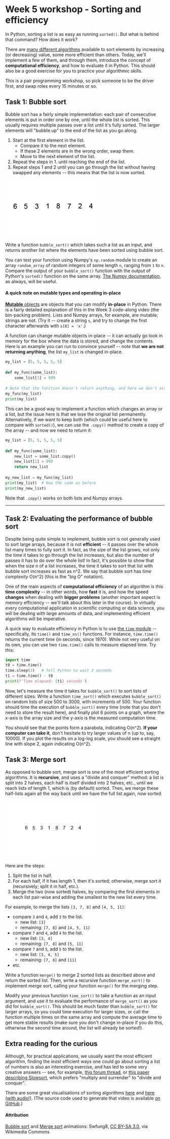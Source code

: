 # Week 5 workshop - Sorting and efficiency

In Python, sorting a list is as easy as running `sorted()`. But what is behind that command? How does it work?

There are [many different algorithms](https://en.wikipedia.org/wiki/Sorting_algorithm) available to sort elements by increasing (or decreasing) value, some more efficient than others. Today, we'll implement a few of them, and through them, introduce the concept of **computational efficiency**, and how to evaluate it in Python. This should also be a good exercise for you to practice your algorithmic skills.

This is a pair programming workshop, so pick someone to be the driver first, and swap roles every 15 minutes or so.

## Task 1: Bubble sort

Bubble sort has a fairly simple implementation: each pair of consecutive elements is put in order one by one, until the whole list is sorted. This usually requires multiple passes over a list until it's fully sorted. The larger elements will "bubble up" to the end of the list as you go along.

1. Start at the first element in the list.
    - Compare it to the next element.
    - If these 2 elements are in the wrong order, swap them.
    - Move to the next element of the list.
2. Repeat the steps in 1. until reaching the end of the list.
3. Repeat steps 1 and 2 until you can go through the list without having swapped any elements -- this means that the list is now sorted.

![Bubble sort](graphics/Bubble-sort-example-300px.gif)

Write a function `bubble_sort()` which takes such a list as an input, and returns another list where the elements have been sorted using bubble sort.

You can test your function using Numpy's `np.random` module to create an array `random_array` of random integers of some length `n`, ranging from `1` to `n`. Compare the output of your `bubble_sort()` function with the output of Python's `sorted()` function on the same array. [The Numpy documentation](https://numpy.org/doc/stable/reference/routines.logic.html), as always, will be useful.

#### A quick note on mutable types and operating in-place

[**Mutable** objects](https://docs.python.org/3/library/stdtypes.html#mutable-sequence-types) are objects that you can modify **in-place** in Python. There is a fairly detailed explanation of this in the Week 3 code-along video (the bin-packing problem). Lists and Numpy arrays, for example, are mutable; strings are not. (Try it -- create a string `s`, and try to change the first character afterwards with `s[0] = 'x'`.)

A function can change mutable objects in-place -- it can actually go look in memory for the box where the data is stored, and change the contents. Here is an example you can run to convince yourself -- note that **we are not returning anything**, the list `my_list` is changed in-place.

```python
my_list = [5, 5, 5, 5, 5]

def my_func(some_list):
    some_list[1] = 999

# Note that the function doesn't return anything, and here we don't assign any new variables either
my_func(my_list)
print(my_list)
```

This can be a good way to implement a function which changes an array or a list, but the issue here is that we lose the original list permanently. Alternatively, if we want to keep both (which could be useful here to compare with `sorted()`), we can use the `.copy()` method to create a copy of the array -- and now we need to return it:

```python
my_list = [5, 5, 5, 5, 5]

def my_func(some_list):
    new_list = some_list.copy()
    new_list[1] = 999
    return new_list

my_new_list = my_func(my_list)
print(my_list)  # Now the same as before
print(my_new_list)
```

Note that `.copy()` works on both lists and Numpy arrays.

---

## Task 2: Evaluating the performance of bubble sort

Despite being quite simple to implement, bubble sort is not generally used to sort large arrays, because it is not **efficient** -- it passes over the whole list many times to fully sort it. In fact, as the size of the list grows, not only the time it takes to go through the list increases, but also the number of passes it has to do over the whole list! In fact, it's possible to show that when the size n of a list increases, the time it takes to sort that list with bubble sort increases as fast as n^2. We say that bubble sort has *time complexity* O(n^2) (this is the "big O" notation).

One of the main aspects of **computational efficiency** of an algorithm is this **time complexity** -- in other words, how **fast** it is, and how the speed **changes** when dealing with **bigger problems** (another important aspect is memory efficiency -- we'll talk about this later in the course). In virtually every computational application in scientific computing or data science, you will be dealing with large amounts of data, and implementing efficient algorithms will be imperative.

A quick way to evaluate efficiency in Python is to use [the `time` module](https://docs.python.org/3/library/time.html) -- specifically, its `time()` and `time_ns()` functions. For instance, `time.time()` returns the current time (in seconds, since 1970). While not very useful on its own, you can use two `time.time()` calls to measure elapsed time. Try this:

```python
import time
t0 = time.time()
time.sleep(3)   # Tell Python to wait 3 seconds
t1 = time.time() - t0
print(f'Time elapsed: {t1} seconds')
```

Now, let's measure the time it takes for `bubble_sort()` to sort lists of different sizes. Write a function `time_sort()` which executes `bubble_sort()` on random lists of size 500 to 3000, with increments of 500. Your function should time the execution of `bubble_sort()` every time (note that you don't need to store the result here), and finally plot 6 points on a graph, where the x-axis is the array size and the y-axis is the measured computation time.

You should see that the points form a parabola, indicating O(n^2). **If your computer can take it**, don't hesitate to try larger values of n (up to, say, 10000). If you plot the results on a log-log scale, you should see a straight line with slope 2, again indicating O(n^2).

## Task 3: Merge sort

As opposed to bubble sort, merge sort is one of the most efficient sorting algorithms. It is **recursive**, and uses a "divide and conquer" method: a list is split into 2 halves, each half is itself divided into 2 halves, etc., until we reach lists of length 1, which is (by default) sorted. Then, we merge these half-lists again all the way back until we have the full list again, now sorted.

![Merge sort](graphics/Merge-sort-example-300px.gif)

Here are the steps:

1. Split the list in half.
2. For each half, if it has length 1, then it's sorted; otherwise, merge sort it (recursively; split it in half, etc.).
3. Merge the two (now sorted) halves, by comparing the first elements in each list pair-wise and adding the smallest to the new list every time.

For example, to merge the lists `[3, 7, 8]` and `[4, 5, 11]`:
- compare `3` and `4`, add `3` to the list.
    - new list: `[3]`
    - remaining: `[7, 8]` and `[4, 5, 11]`
- compare `7` and `4`, add `4` to the list.
    - new list: `[3, 4]`
    - remaining: `[7, 8]` and `[5, 11]`
- compare `7` and `5`, add `5` to the list.
    - new list: `[3, 4, 5]`
    - remaining: `[7, 8]` and `[11]`
- etc.

Write a function `merge()` to merge 2 sorted lists as described above and return the sorted list. Then, write a recursive function `merge_sort()` to implement merge sort, calling your function `merge()` for the merging step.

Modify your previous function `time_sort()` to take a function as an input argument, and use it to evaluate the performance of `merge_sort()` as you did for `bubble_sort()`. This should be much faster than `bubble_sort()` for larger arrays, so you could time execution for larger sizes, or call the function multiple times on the same array and compute the average time to get more stable results (make sure you don't change in-place if you do this, otherwise the second time around, the list will already be sorted!).


## Extra reading for the curious

Although, for practical applications, we usually want the most efficient algorithm, finding the *least* efficient ways one could go about sorting a list of numbers is also an interesting exercise, and has led to some very creative answers -- see, for example, [this forum thread](https://stackoverflow.com/questions/2609857/are-there-any-worse-sorting-algorithms-than-bogosort-a-k-a-monkey-sort), or [this paper describing Slowsort](http://citeseerx.ist.psu.edu/viewdoc/download?doi=10.1.1.116.9158&rep=rep1&type=pdf), which prefers "multiply and surrender" to "divide and conquer".

There are some great visualisations of sorting algorithms [here](https://www.toptal.com/developers/sorting-algorithms) and [here (with audio!)](https://www.youtube.com/watch?v=kPRA0W1kECg). (The source code used to generate that video is available [on GitHub](https://github.com/bingmann/sound-of-sorting).)

#### Attribution

[Bubble sort](https://commons.wikimedia.org/wiki/File:Bubble-sort-example-300px.gif) and [Merge sort](https://commons.wikimedia.org/wiki/File:Merge-sort-example-300px.gif) animations: Swfung8, [CC BY-SA 3.0](https://creativecommons.org/licenses/by-sa/3.0), via Wikimedia Commons
